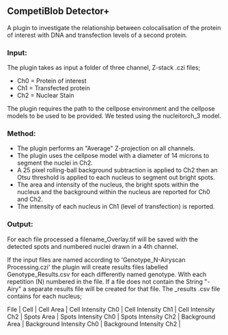 ## CompetiBlob Detector+

A plugin to investigate the relationship between colocalisation of the protein of interest with DNA and 
transfection levels of a second protein. 

### Input:
The plugin takes as input a folder of three channel, Z-stack .czi files;

   - Ch0 = Protein of interest
   - Ch1 = Transfected protein
   - Ch2 = Nuclear Stain

The plugin requires the path to the cellpose environment and the cellpose models to be used to be provided. We tested
using the nucleitorch_3 model.

### Method:

- The plugin performs an "Average" Z-projection on all channels.
- The plugin uses the cellpose model with a diameter of 14 microns  to segment the nuclei in Ch2. 
- A 25 pixel rolling-ball background subtraction is applied to Ch2 then an Otsu threshold is applied to each nucleus to 
  segment out bright spots. 
- The area and intensity of the nucleus, the bright spots within the nucleus and the background within the nucleus are 
reported for Ch0 and Ch2.
- The intensity of each nucleus in Ch1 (level of transfection) is reported.

### Output:

For each file processed a filename_Overlay.tif will be saved with the detected spots and numbered nuclei drawn in a 4th 
channel.

If the input files are named according to 'Genotype_N-Airyscan Processing.czi' the plugin will create results files 
labelled Genotype_Results.csv for each differently named genotype. With each repetition (N) numbered in the file. If a 
file does not contain the String "-Airy" a separate results file will be created for that file. The _results .csv file 
contains for each nucleus;

File | Cell | Cell Area | Cell Intensity Ch0 | Cell Intensity Ch1 | Cell Intensity Ch2 | Spots Area | 
Spots Intensity Ch0 | Spots Intensity Ch2 | Background Area | Background Intensity Ch0 | Background Intensity Ch2 |




